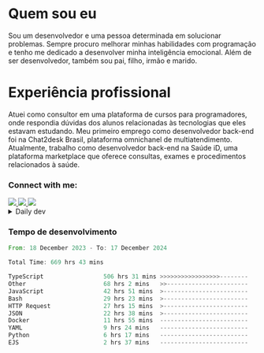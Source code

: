 # Quem sou eu
Sou um desenvolvedor e uma pessoa determinada em solucionar problemas. Sempre procuro melhorar minhas habilidades com programação e tenho me dedicado a desenvolver minha inteligência emocional. Além de ser desenvolvedor, também sou pai, filho, irmão e marido.

# Experiência profissional
Atuei como consultor em uma plataforma de cursos para programadores, onde respondia dúvidas dos alunos relacionadas às tecnologias que eles estavam estudando.
Meu primeiro emprego como desenvolvedor back-end foi na Chat2desk Brasil, plataforma omnichanel de multiatendimento.
Atualmente, trabalho como desenvolvedor back-end na Saúde iD, uma plataforma marketplace que oferece consultas, exames e procedimentos relacionados à saúde.

### Connect with me:
<a href="https://www.linkedin.com/in/theusmoreira" target="_blank" >
<img src="https://img.shields.io/badge/linkedin-%230077B5.svg?&style=for-the-badge&logo=linkedin&logoColor=white ">
</a>
<a href="https://www.instagram.com/matheus.s.moreira/" target="_blank">
<img src="https://img.shields.io/badge/instagram-%23E4405F.svg?&style=for-the-badge&logo=instagram&logoColor=white">
</a>
<a href="mailto:matheussm301@gmail.com"  target="_blank">
<img src="https://img.shields.io/badge/gmail-%23E4405F.svg?&style=for-the-badge&logo=gmail&logoColor=white">
</a>


<details>
  <summary>Daily dev </summary>
<p>
  <a href="https://app.daily.dev/matheussantos"><img src="https://github.com/matheus-santos-moreira/matheus-santos-moreira/blob/master/devcard.svg" width="200" alt="Matheus Santos's Dev Card"/></a>
 </p>
</details>

<h3>Tempo de desenvolvimento</h3>

<!--START_SECTION:waka-->

```rust
From: 18 December 2023 - To: 17 December 2024

Total Time: 669 hrs 43 mins

TypeScript                 506 hrs 31 mins >>>>>>>>>>>>>>>>>--------   68.66 %
Other                      68 hrs 2 mins   >>-----------------------   09.22 %
JavaScript                 42 hrs 51 mins  >------------------------   05.81 %
Bash                       29 hrs 23 mins  >------------------------   03.98 %
HTTP Request               27 hrs 15 mins  >------------------------   03.70 %
JSON                       22 hrs 38 mins  >------------------------   03.07 %
Docker                     11 hrs 55 mins  -------------------------   01.62 %
YAML                       9 hrs 24 mins   -------------------------   01.27 %
Python                     6 hrs 17 mins   -------------------------   00.85 %
EJS                        2 hrs 37 mins   -------------------------   00.36 %
```

<!--END_SECTION:waka-->
